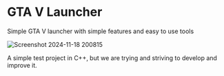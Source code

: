 # GTA V Launcher
Simple GTA V launcher with simple features and easy to use tools

![Screenshot 2024-11-18 200815](https://github.com/user-attachments/assets/a689594b-2b2c-4c21-a1a2-b4ef67e24a7c)

A simple test project in C++, but we are trying and striving to develop and improve it.
